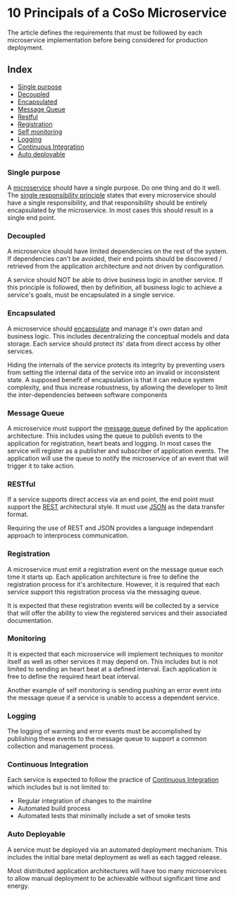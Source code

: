 # 10 Principals of a CoSo Microservice

The article defines the requirements that must be followed by each microservice implementation before being considered for production deployment.  

## Index

* [Single purpose](#single-purpose)
* [Decoupled](#decoupled)
* [Encapsulated](#encapsulated)
* [Message Queue](#messaging)
* [Restful](#restful)
* [Registration](#registration)
* [Self monitoring](#monitoring)
* [Logging](#logging)
* [Continuous Integration](#ci)
* [Auto deployable](#deployment)

### <a name="single-purpose"></a>Single purpose

A [microservice](http://en.wikipedia.org/wiki/Microservices) should have a single purpose.  Do one thing and do it well.  The [single responsibility principle](http://en.wikipedia.org/wiki/Single_responsibility_principle) states that every microservice should have a single responsibility, and that responsibility should be entirely encapsulated by the microservice. In most cases this should result in a single end point.

### <a name="decoupled"></a>Decoupled

A microservice should have limited dependencies on the rest of the system.  If dependencies can't be avoided, their end points should be discovered / retrieved from the application architecture and not driven by configuration.

A service should NOT be able to drive business logic in another service. If this principle is followed, then by definition, all business logic to achieve a service's goals, must be encapsulated in a single service.

### <a name="encapsulated"></a>Encapsulated

A microservice should [encapsulate](http://en.wikipedia.org/wiki/Encapsulation_%28object-oriented_programming%29) and manage it's own datan and business logic. This includes decentralizing the conceptual models and data storage.  Each service should protect its' data from direct access by other services.

Hiding the internals of the service protects its integrity by preventing users from setting the internal data of the service into an invalid or inconsistent state. A supposed benefit of encapsulation is that it can reduce system complexity, and thus increase robustness, by allowing the developer to limit the inter-dependencies between software components

### <a name="messaging"></a>Message Queue

A microservice must support the [message queue](http://en.wikipedia.org/wiki/Message_queue) defined by the application architecture.  This includes using the queue to publish events to the application for registration, heart beats and logging. In most cases the service will register as a publisher and subscriber of application events.  The application will use the queue to notify the microservice of an event that will trigger it to take action.

### <a name="restful"></a>RESTful

If a service supports direct access via an end point, the end point must support the [REST](http://en.wikipedia.org/wiki/Representational_state_transfer#Architectural_constraints) architectural style.  It must use [JSON](http://en.wikipedia.org/wiki/JSON) as the data transfer format.

Requiring the use of REST and JSON provides a language independant approach to interprocess communication.

### <a name="registration"></a>Registration

A microservice must emit a registration event on the message queue each time it starts up.  Each application architecture is free to define the registration process for it's architecture.  However, it is required that each service support this registration process via the messaging queue.

It is expected that these registration events will be collected by a service that will offer the ability to view the registered services and their associated documentation.

### <a name="monitoring"></a>Monitoring

It is expected that each microservice will implement techniques to monitor itself as well as other services it may depend on.  This includes but is not limited to sending an heart beat at a defined interval. Each application is free to define the required heart beat interval.  

Another example of self monitoring is sending pushing an error event into the message queue if a service is unable to access a dependent service.

### <a name="logging"></a>Logging

The logging of warning and error events must be accomplished by publishing these events to the message queue to support a common collection and management process.

### <a name="ci"></a>Continuous Integration

Each service is expected to follow the practice of [Continuous Integration](http://en.wikipedia.org/wiki/Continuous_integration) which includes but is not limited to:

* Regular integration of changes to the mainline
* Automated build process
* Automated tests that minimally include a set of smoke tests

### <a name="deployment"></a>Auto Deployable

A service must be deployed via an automated deployment mechanism.  This includes the initial bare metal deployment as well as each tagged release.

Most distributed application architectures will have too many microservices to allow manual deployment to be achievable without significant time and energy.
